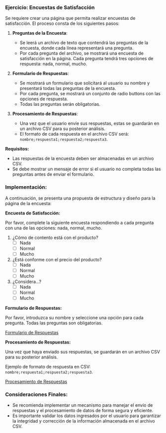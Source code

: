### Ejercicio: Encuestas de Satisfacción

Se requiere crear una página que permita realizar encuestas de satisfacción. El proceso consta de los siguientes pasos:

1. **Preguntas de la Encuesta**:
   - Se leerá un archivo de texto que contendrá las preguntas de la encuesta, donde cada línea representará una pregunta.
   - Por cada pregunta del archivo, se mostrará una encuesta de satisfacción en la página. Cada pregunta tendrá tres opciones de respuesta: nada, normal, mucho.

2. **Formulario de Respuestas**:
   - Se mostrará un formulario que solicitará al usuario su nombre y presentará todas las preguntas de la encuesta.
   - Por cada pregunta, se mostrará un conjunto de radio buttons con las opciones de respuesta.
   - Todas las preguntas serán obligatorias.

3. **Procesamiento de Respuestas**:
   - Una vez que el usuario envíe sus respuestas, estas se guardarán en un archivo CSV para su posterior análisis.
   - El formato de cada respuesta en el archivo CSV será: `nombre;respuesta1;respuesta2;respuesta3`.

**Requisitos:**
- Las respuestas de la encuesta deben ser almacenadas en un archivo CSV.
- Se debe mostrar un mensaje de error si el usuario no completa todas las preguntas antes de enviar el formulario.

### Implementación:

A continuación, se presenta una propuesta de estructura y diseño para la página de la encuesta:

**Encuesta de Satisfacción:**

Por favor, complete la siguiente encuesta respondiendo a cada pregunta con una de las opciones: nada, normal, mucho.

1. ¿Cómo de contento está con el producto?
   - [ ] Nada
   - [ ] Normal
   - [ ] Mucho

2. ¿Está conforme con el precio del producto?
   - [ ] Nada
   - [ ] Normal
   - [ ] Mucho

3. ¿Considera...?
   - [ ] Nada
   - [ ] Normal
   - [ ] Mucho

**Formulario de Respuestas:**

Por favor, introduzca su nombre y seleccione una opción para cada pregunta. Todas las preguntas son obligatorias.

[Formulario de Respuestas](#formulario-de-respuestas)

**Procesamiento de Respuestas:**

Una vez que haya enviado sus respuestas, se guardarán en un archivo CSV para su posterior análisis.

Ejemplo de formato de respuesta en CSV: `nombre;respuesta1;respuesta2;respuesta3`.

[Procesamiento de Respuestas](#procesamiento-de-respuestas)

### Consideraciones Finales:

- Se recomienda implementar un mecanismo para manejar el envío de respuestas y el procesamiento de datos de forma segura y eficiente.
- Es importante validar los datos ingresados por el usuario para garantizar la integridad y corrección de la información almacenada en el archivo CSV.
